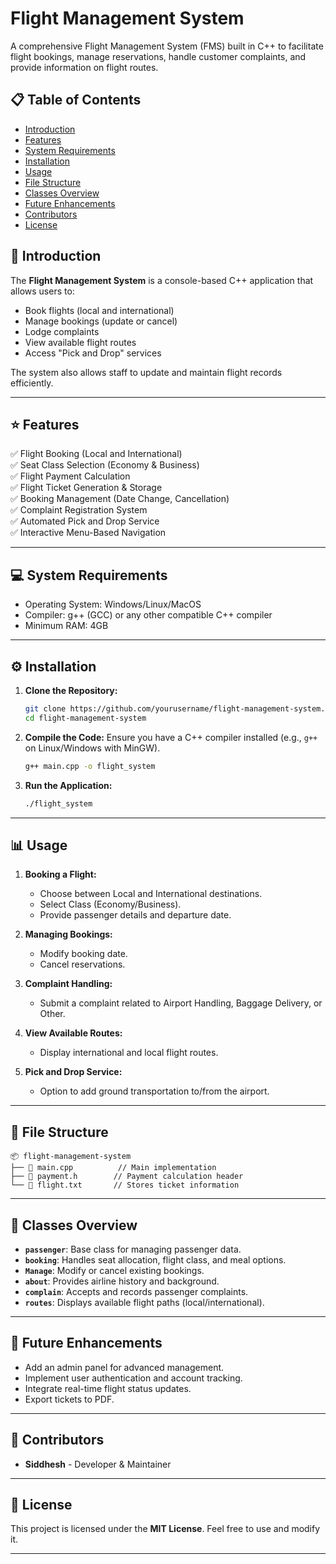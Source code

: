 # Flight Management System

A comprehensive Flight Management System (FMS) built in C++ to facilitate flight bookings, manage reservations, handle customer complaints, and provide information on flight routes.

## 📋 Table of Contents
- [Introduction](#introduction)
- [Features](#features)
- [System Requirements](#system-requirements)
- [Installation](#installation)
- [Usage](#usage)
- [File Structure](#file-structure)
- [Classes Overview](#classes-overview)
- [Future Enhancements](#future-enhancements)
- [Contributors](#contributors)
- [License](#license)

## 📖 Introduction

The **Flight Management System** is a console-based C++ application that allows users to:
- Book flights (local and international)
- Manage bookings (update or cancel)
- Lodge complaints
- View available flight routes
- Access "Pick and Drop" services

The system also allows staff to update and maintain flight records efficiently.

---

## ⭐ Features

✅ Flight Booking (Local and International)  
✅ Seat Class Selection (Economy & Business)  
✅ Flight Payment Calculation  
✅ Flight Ticket Generation & Storage  
✅ Booking Management (Date Change, Cancellation)  
✅ Complaint Registration System  
✅ Automated Pick and Drop Service  
✅ Interactive Menu-Based Navigation  

---

## 💻 System Requirements

- Operating System: Windows/Linux/MacOS  
- Compiler: g++ (GCC) or any other compatible C++ compiler  
- Minimum RAM: 4GB  

---

## ⚙️ Installation

1. **Clone the Repository:**
   ```bash
   git clone https://github.com/yourusername/flight-management-system.git
   cd flight-management-system
   ```

2. **Compile the Code:**
   Ensure you have a C++ compiler installed (e.g., `g++` on Linux/Windows with MinGW).
   ```bash
   g++ main.cpp -o flight_system
   ```

3. **Run the Application:**
   ```bash
   ./flight_system
   ```

---

## 📊 Usage

1. **Booking a Flight:**
   - Choose between Local and International destinations.
   - Select Class (Economy/Business).
   - Provide passenger details and departure date.

2. **Managing Bookings:**
   - Modify booking date.
   - Cancel reservations.

3. **Complaint Handling:**
   - Submit a complaint related to Airport Handling, Baggage Delivery, or Other.

4. **View Available Routes:**
   - Display international and local flight routes.

5. **Pick and Drop Service:**
   - Option to add ground transportation to/from the airport.

---

## 📂 File Structure

```
📦 flight-management-system
├── 📜 main.cpp          // Main implementation
├── 📜 payment.h        // Payment calculation header
└── 📜 flight.txt       // Stores ticket information
```

---

## 🧱 Classes Overview

- **`passenger`**: Base class for managing passenger data.
- **`booking`**: Handles seat allocation, flight class, and meal options.
- **`Manage`**: Modify or cancel existing bookings.
- **`about`**: Provides airline history and background.
- **`complain`**: Accepts and records passenger complaints.
- **`routes`**: Displays available flight paths (local/international).

---

## 🚀 Future Enhancements

- Add an admin panel for advanced management.
- Implement user authentication and account tracking.
- Integrate real-time flight status updates.
- Export tickets to PDF.

---

## 👥 Contributors

- **Siddhesh** - Developer & Maintainer

---

## 📜 License

This project is licensed under the **MIT License**. Feel free to use and modify it.

---
